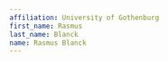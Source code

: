 ```yaml
---
affiliation: University of Gothenburg
first_name: Rasmus
last_name: Blanck
name: Rasmus Blanck
---
```

